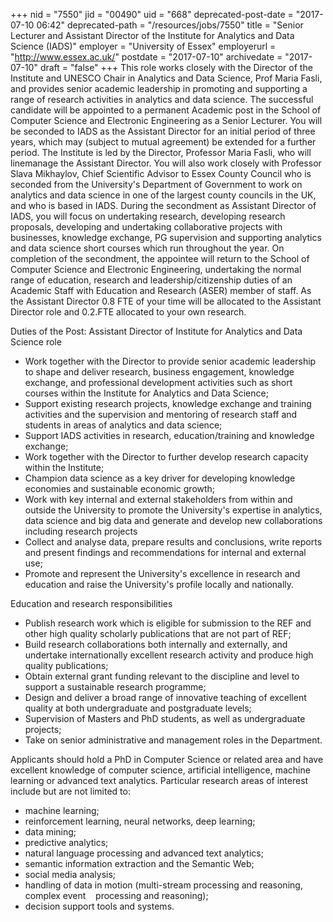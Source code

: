 +++
nid = "7550"
jid = "00490"
uid = "668"
deprecated-post-date = "2017-07-10 06:42"
deprecated-path = "/resources/jobs/7550"
title = "Senior Lecturer and Assistant Director of the Institute for Analytics and Data Science (IADS)"
employer = "University of Essex"
employerurl = "http://www.essex.ac.uk/"
postdate = "2017-07-10"
archivedate = "2017-07-10"
draft = "false"
+++
This role works closely with the Director of the Institute and UNESCO
Chair in Analytics and Data Science, Prof Maria Fasli, and provides
senior academic leadership in promoting and supporting a range of
research activities in analytics and data science.
The successful candidate will be appointed to a permanent Academic post
in the School of Computer Science and Electronic Engineering as a Senior
Lecturer. You will be seconded to IADS as the Assistant Director for an
initial period of three years, which may (subject to mutual agreement)
be extended for a further period. The Institute is led by the Director,
Professor Maria Fasli, who will linemanage the Assistant Director. You
will also work closely with Professor Slava Mikhaylov, Chief Scientific
Advisor to Essex County Council who is seconded from the University's
Department of Government to work on analytics and data science in one of
the largest county councils in the UK, and who is based in IADS. During
the secondment as Assistant Director of IADS, you will focus on
undertaking research, developing research proposals, developing and
undertaking collaborative projects with businesses, knowledge exchange,
PG supervision and supporting analytics and data science short courses
which run throughout the year. On completion of the secondment, the
appointee will return to the School of Computer Science and Electronic
Engineering, undertaking the normal range of education, research and
leadership/citizenship duties of an Academic Staff with Education and
Research (ASER) member of staff. As the Assistant Director 0.8 FTE of
your time will be allocated to the Assistant Director role and 0.2.FTE
allocated to your own research.

Duties of the Post:
Assistant Director of Institute for Analytics and Data Science role

-   Work together with the Director to provide senior academic
    leadership to shape and deliver research, business engagement,
    knowledge exchange, and professional development activities such as
    short courses within the Institute for Analytics and Data Science;
-   Support existing research projects, knowledge exchange and training
    activities and the supervision and mentoring of research staff and
    students in areas of analytics and data science;
-   Support IADS activities in research, education/training and
    knowledge exchange;
-   Work together with the Director to further develop research capacity
    within the Institute;
-   Champion data science as a key driver for developing knowledge
    economies and sustainable economic growth;
-   Work with key internal and external stakeholders from within and
    outside the University to promote the University's expertise in
    analytics, data science and big data and generate and develop new
    collaborations including research projects
-   Collect and analyse data, prepare results and conclusions, write
    reports and present findings and recommendations for internal and
    external use;
-   Promote and represent the University's excellence in research and
    education and raise the University's profile locally and nationally.

Education and research responsibilities

-   Publish research work which is eligible for submission to the REF
    and other high quality scholarly publications that are not part of
    REF;
-   Build research collaborations both internally and externally, and
    undertake internationally excellent research activity and produce
    high quality publications;
-   Obtain external grant funding relevant to the discipline and level
    to support a sustainable research programme;
-   Design and deliver a broad range of innovative teaching of excellent
    quality at both undergraduate and postgraduate levels;
-   Supervision of Masters and PhD students, as well as undergraduate
    projects;
-   Take on senior administrative and management roles in the
    Department.
  
Applicants should hold a PhD in Computer Science or related area and
have excellent knowledge of computer science, artificial intelligence,
machine learning or advanced text analytics. Particular research areas
of interest include but are not limited to:

- machine learning; 
- reinforcement learning, neural networks, deep learning;
- data mining; 
- predictive analytics; 
- natural language processing and advanced text analytics;
- semantic information extraction and the Semantic Web;
- social media analysis;
- handling of data in motion (multi-stream processing and reasoning,
complex event    processing and reasoning); 
- decision support tools and systems.
